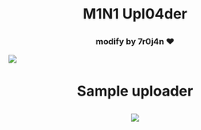 <h1><p align="center"> M1N1 Upl04der </p></h1> <h3><p align="center">modify  by  7r0j4n ❤️</p></h3>

<img src="https://raw.githubusercontent.com/7r0j4ncodeing/web-shells/main/.img/5.PNG">

<h1><p align="center"> Sample uploader </p></h1>
<p align="center">
<img src="https://raw.githubusercontent.com/7r0j4ncodeing/web-shells/main/.img/6.PNG">
</p>

